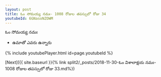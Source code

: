 ```yaml
---
layout: post
title: ఓం సోమయ్య నమః- 1008 రోజుల తపస్సులో రోజు 34
youtubeId: 6GNasoNZOWM
---
```

 
 
 ఓం సోమయ్య నమః  
 
 -  ఉమాతో ఎవరు ఉన్నారు 
 
  
 
  
 
 
 
 
 
 


{% include youtubePlayer.html id=page.youtubeId %}
 
[Next]({{ site.baseurl }}{% link  split2/_posts/2018-11-30-ఓం విశాలాక్షయ నమః- 1008 రోజుల తపస్సులో రోజు 33.md%})
 
